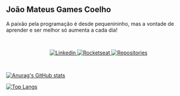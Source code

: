 ## João Mateus Games Coelho

<p>A paixão pela programação é desde pequenininho, mas a vontade de aprender e ser melhor só aumenta a cada dia!</p>

<br>

<p>
  <p align="center">
    <a href="https://www.linkedin.com/in/joão-mateus-coelho/" target="blank">
      <img src="https://img.shields.io/badge/linkedin-%230077B5.svg?&style=for-the-badge&logo=linkedin&logoColor=white" alt="Linkedin">
    </a>

  <a href="https://app.rocketseat.com.br/me/mateusgcoelho" target="blank">
      <img src="https://img.shields.io/badge/rocketseat-%238257e6.svg?&style=for-the-badge" alt="Rocketseat" />
  </a>
  
  <a href="https://github.com/mateusgcoelho/repositories" target="_blank">
    <img src="https://badges.pufler.dev/repos/mateusgcoelho?style=for-the-badge&color=%23D3D3D3" alt="Repositories" />
  </a>
  </p>

</p>

<br>

<p align="center">

[![Anurag's GitHub stats](https://github-readme-stats.vercel.app/api?username=mateusgcoelho&theme=radical)](https://github-readme-stats.vercel.app/api?username=mateusgcoelho&theme=radical)
</p>

  [![Top Langs](https://github-readme-stats.vercel.app/api/top-langs/?username=mateusgcoelho&layout=compact&theme=radical)](https://github.com/anuraghazra/github-readme-stats)


<!-- ![](https://hit.yhype.me/github/profile?user_id=60991787) -->
